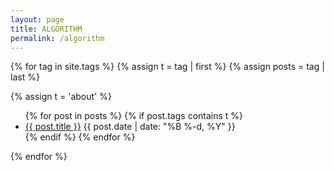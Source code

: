 ```yaml
---
layout: page
title: ALGORITHM
permalink: /algorithm
---
```



{% for tag in site.tags %}
{% assign t = tag | first %}
{% assign posts = tag | last %}

{% assign t = 'about' %}

<ul>
    {% for post in posts %}
        {% if post.tags contains t %}
        <li>
            <a href="{{ post.url }}">{{ post.title }}</a>
            <span class="date">{{ post.date | date: "%B %-d, %Y"  }}</span>
        </li>
        {% endif %}
    {% endfor %}
</ul>
{% endfor %}
